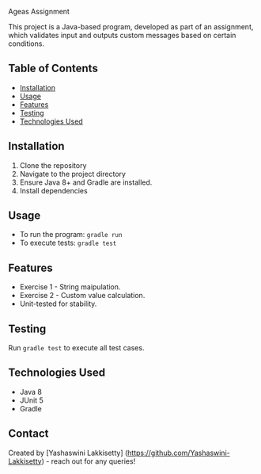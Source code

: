 Ageas Assignment

This project is a Java-based program, developed as part of an assignment, which validates input and outputs custom messages based on certain conditions.

## Table of Contents
- [Installation](#installation)
- [Usage](#usage)
- [Features](#features)
- [Testing](#testing)
- [Technologies Used](#technologies-used)

## Installation
1. Clone the repository
2. Navigate to the project directory
3. Ensure Java 8+ and Gradle are installed.
4. Install dependencies

## Usage
- To run the program: `gradle run`
- To execute tests: `gradle test`

## Features
- Exercise 1 - String maipulation.
- Exercise 2 - Custom value calculation.
- Unit-tested for stability.

## Testing
Run `gradle test` to execute all test cases.

## Technologies Used
- Java 8
- JUnit 5
- Gradle

## Contact
Created by [Yashaswini Lakkisetty] (https://github.com/Yashaswini-Lakkisetty) - reach out for any queries!
